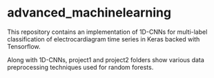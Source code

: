 # advanced_machinelearning
This repository contains an implementation of 1D-CNNs for multi-label classification of electrocardiagram time series in Keras backed with Tensorflow.

Along with 1D-CNNs, project1 and project2 folders show various data preprocessing techniques used for random forests.
